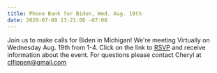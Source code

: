 ```yaml
---
title: Phone Bank for Biden, Wed. Aug. 19th
date: 2020-07-09 13:21:00 -07:00
---
```


Join us to make calls for Biden in Michigan! 
We're meeting Virtually on Wednesday Aug. 19th from 1-4.  Click on the link to [RSVP](https://docs.google.com/forms/d/e/1FAIpQLSd0CiFKlI060Xwg4jcwhZHBcYWuPWsLpMvt30lTTuFyHep7yg/viewform) and receive information about the event. For questions please contact Cheryl at clfippen@gmail.com
